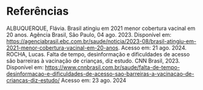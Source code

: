 # Referências

ALBUQUERQUE, Flávia. Brasil atingiu em 2021 menor cobertura vacinal em 20 anos. Agência Brasil, São Paulo, 04 ago. 2023. Disponível em: https://agenciabrasil.ebc.com.br/saude/noticia/2023-08/brasil-atingiu-em-2021-menor-cobertura-vacinal-em-20-anos. Acesso em: 21 ago. 2024.
ROCHA, Lucas. Falta de tempo, desinformação e dificuldades de acesso são barreiras à vacinação de crianças, diz estudo. CNN Brasil, 2023. Disponível em: https://www.cnnbrasil.com.br/saude/falta-de-tempo-desinformacao-e-dificuldades-de-acesso-sao-barreiras-a-vacinacao-de-criancas-diz-estudo/ Acesso em: 23 ago. 2024

